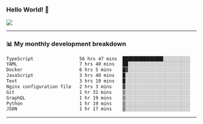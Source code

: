 ### Hello World! 👋

<a>
  <img align="center" src="https://github-readme-stats.vercel.app/api?username=megatunger&count_private=true&include_all_commits=true&bg_color=30,56CCF2,2F80ED&title_color=fff&text_color=fff" />
</a>

------
### 📊 My monthly development breakdown

<!--START_SECTION:waka-->

```txt
TypeScript                 56 hrs 47 mins  ███████████████░░░░░░░░░░   60.34 %
YAML                       7 hrs 40 mins   ██░░░░░░░░░░░░░░░░░░░░░░░   08.16 %
Docker                     6 hrs 5 mins    █▓░░░░░░░░░░░░░░░░░░░░░░░   06.47 %
JavaScript                 3 hrs 40 mins   █░░░░░░░░░░░░░░░░░░░░░░░░   03.90 %
Text                       3 hrs 10 mins   █░░░░░░░░░░░░░░░░░░░░░░░░   03.37 %
Nginx configuration file   2 hrs 3 mins    ▓░░░░░░░░░░░░░░░░░░░░░░░░   02.19 %
Git                        1 hr 31 mins    ▒░░░░░░░░░░░░░░░░░░░░░░░░   01.62 %
GraphQL                    1 hr 19 mins    ▒░░░░░░░░░░░░░░░░░░░░░░░░   01.41 %
Python                     1 hr 19 mins    ▒░░░░░░░░░░░░░░░░░░░░░░░░   01.40 %
JSON                       1 hr 17 mins    ▒░░░░░░░░░░░░░░░░░░░░░░░░   01.38 %
```

<!--END_SECTION:waka-->

------
